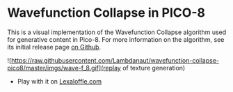 Wavefunction Collapse in PICO-8
===============================

This is a visual implementation of the Wavefunction Collapse algorithm used for generative content in Pico-8.
For more information on the algorithm, see its initial release page [on Github](https://github.com/mxgmn/WaveFunctionCollapse).

![https://raw.githubusercontent.com/Lambdanaut/wavefunction-collapse-pico8/master/imgs/wave-f_8.gif](replay of texture generation)

* Play with it on [Lexaloffle.com](https://www.lexaloffle.com/bbs/?tid=38292)
